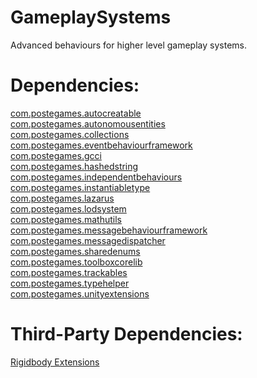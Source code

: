 # GameplaySystems
Advanced behaviours for higher level gameplay systems.


# Dependencies:  
[com.postegames.autocreatable](https://github.com/Slugronaut/Toolbox-AutoCreatable)  
[com.postegames.autonomousentities](https://github.com/Slugronaut/Toolbox-AutonomousEntities)  
[com.postegames.collections](https://github.com/Slugronaut/Toolbox-Collections)  
[com.postegames.eventbehaviourframework](https://github.com/Slugronaut/Toolbox-EventBehaviourFramework)  
[com.postegames.gcci](https://github.com/Slugronaut/Toolbox-GCCI)  
[com.postegames.hashedstring](https://github.com/Slugronaut/Toolbox-HashedString)  
[com.postegames.independentbehaviours]()  
[com.postegames.instantiabletype]()  
[com.postegames.lazarus](https://github.com/Slugronaut/Lazarus)  
[com.postegames.lodsystem]()  
[com.postegames.mathutils](https://github.com/Slugronaut/Toolbox-MathUtils)  
[com.postegames.messagebehaviourframework](https://github.com/Slugronaut/Toolbox-MessageBehaviourFramework)  
[com.postegames.messagedispatcher](https://github.com/Slugronaut/Toolbox-MessageDispatch)  
[com.postegames.sharedenums](https://github.com/Slugronaut/Toolbox-SharedEnums)  
[com.postegames.toolboxcorelib]()  
[com.postegames.trackables](https://github.com/Slugronaut/Toolbox-Trackables)  
[com.postegames.typehelper](https://github.com/Slugronaut/Toolbox-TypeHelper)  
[com.postegames.unityextensions](https://github.com/Slugronaut/Toolbox-UnityExtensions)  

# Third-Party Dependencies:  
[Rigidbody Extensions](https://github.com/gustavolsson/unity-rigidbody-extensions)  
